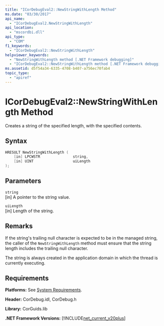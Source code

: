 ```yaml
---
title: "ICorDebugEval2::NewStringWithLength Method"
ms.date: "03/30/2017"
api_name: 
  - "ICorDebugEval2.NewStringWithLength"
api_location: 
  - "mscordbi.dll"
api_type: 
  - "COM"
f1_keywords: 
  - "ICorDebugEval2::NewStringWithLength"
helpviewer_keywords: 
  - "NewStringWithLength method [.NET Framework debugging]"
  - "ICorDebugEval2::NewStringWithLength method [.NET Framework debugging]"
ms.assetid: d5f54a34-6335-4708-b407-a756ec70fab4
topic_type: 
  - "apiref"
---
```

# ICorDebugEval2::NewStringWithLength Method
Creates a string of the specified length, with the specified contents.  
  
## Syntax  
  
```cpp  
HRESULT NewStringWithLength (  
    [in] LPCWSTR               string,  
    [in] UINT                  uiLength  
);  
```  
  
## Parameters  
 `string`  
 [in] A pointer to the string value.  
  
 `uiLength`  
 [in] Length of the string.  
  
## Remarks  
 If the string's trailing null character is expected to be in the managed string, the caller of the `NewStringWithLength` method must ensure that the string length includes the trailing null character.  
  
 The string is always created in the application domain in which the thread is currently executing.  
  
## Requirements  
 **Platforms:** See [System Requirements](../../get-started/system-requirements.md).  
  
 **Header:** CorDebug.idl, CorDebug.h  
  
 **Library:** CorGuids.lib  
  
 **.NET Framework Versions:** [!INCLUDE[net_current_v20plus](../../../../includes/net-current-v20plus-md.md)]
